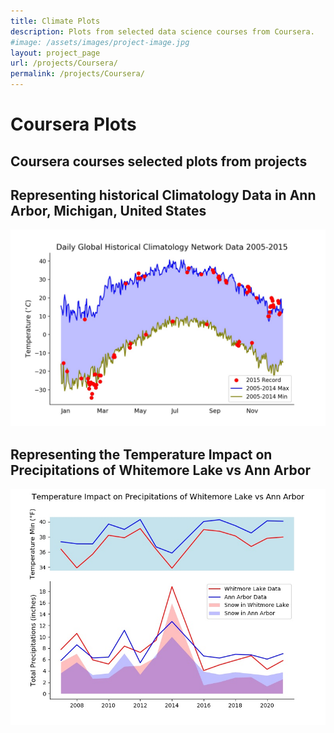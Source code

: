 ```yaml
---
title: Climate Plots
description: Plots from selected data science courses from Coursera.
#image: /assets/images/project-image.jpg
layout: project_page
url: /projects/Coursera/
permalink: /projects/Coursera/
---
```

# Coursera Plots
## Coursera courses selected plots from projects

## Representing historical Climatology Data in Ann Arbor, Michigan, United States

![Daily Global Historical Climatology Network Data](/projects/Coursera/Assignment_2.jpeg)

##  Representing the Temperature Impact on Precipitations of Whitemore Lake vs Ann Arbor

![Temp Impact on Precipitations](/projects/Coursera/assignment4.jpeg)

